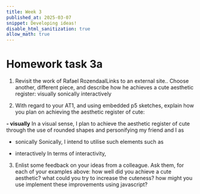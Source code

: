 ```yaml
---
title: Week 3
published_at: 2025-03-07
snippet: Developing ideas!
disable_html_sanitization: true
allow_math: true
---
```


# Homework task 3a

1. Revisit the work of Rafael RozendaalLinks to an external site..  Choose another, different piece, and describe how he achieves a cute aesthetic register:
visually
sonically
interactively


2. With regard to your AT1, and using embedded p5 sketches, explain how you plan on achieving the aesthetic register of cute:

**- visually**
In a visual sense, I plan to achieve the aesthetic register of cute through the use of rounded shapes and personifying my friend and I as 

- sonically
Sonically, I intend to utilise such elements such as

- interactively
In terms of interactivity, 

3. Enlist some feedback on your ideas from a colleague.  Ask them, for each of your examples above:
how well did you achieve a cute aesthetic?
what could you try to increase the cuteness?
how might you use implement these improvements using javascript? 



